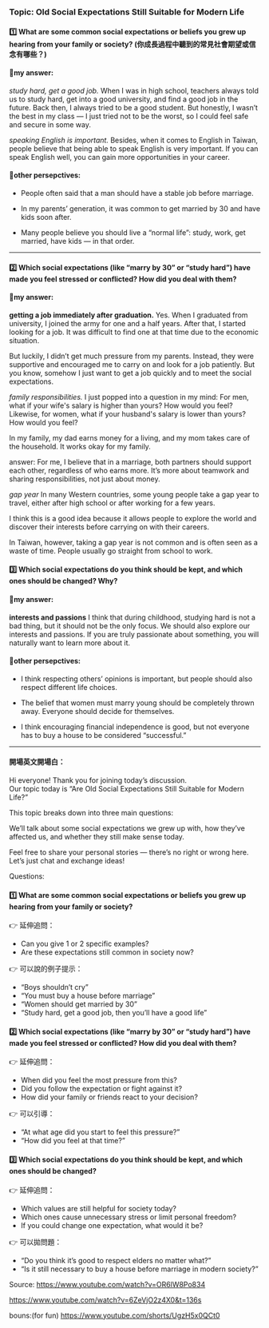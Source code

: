 
### Topic: Old Social Expectations Still Suitable for Modern Life


#### 1️⃣ What are some common social expectations or beliefs you grew up hearing from your family or society? (你成長過程中聽到的常見社會期望或信念有哪些？)

#### 🌸my answer:
*study hard, get a good job.*
When I was in high school, teachers always told us to study hard, get into a good university, and find a good job in the future. Back then, I always tried to be a good student. But honestly, I wasn’t the best in my class — I just tried not to be the worst, so I could feel safe and secure in some way.


*speaking English is important.*
Besides, when it comes to English in Taiwan, people believe that being able to speak English is very important. If you can speak English well, you can gain more opportunities in your career.




#### 🌸other persepctives:

  - People often said that a man should have a stable job before marriage.

  - In my parents’ generation, it was common to get married by 30 and have kids soon after.

  - Many people believe you should live a “normal life”: study, work, get married, have kids — in that order.

---

#### 2️⃣ Which social expectations (like “marry by 30” or “study hard”) have made you feel stressed or conflicted? How did you deal with them?


#### 🌸my answer:

**getting a job immediately after graduation.**
Yes. When I graduated from university, I joined the army for one and a half years. After that, I started looking for a job. It was difficult to find one at that time due to the economic situation.

But luckily, I didn’t get much pressure from my parents. Instead, they were supportive and encouraged me to carry on and look for a job patiently. But you know, somehow I just want to get a job quickly and to meet the social expectations.


*family responsibilities.*
I just popped into a question in my mind: For men, what if your wife's salary is higher than yours? How would you feel? Likewise, for women, what if your husband's salary is lower than yours? How would you feel?

In my family, my dad earns money for a living, and my mom takes care of the household. It works okay for my family.


answer: For me, I believe that in a marriage, both partners should support each other, regardless of who earns more. It’s more about teamwork and sharing responsibilities, not just about money.


*gap year*
In many Western countries, some young people take a gap year to travel, either after high school or after working for a few years.

I think this is a good idea because it allows people to explore the world and discover their interests before carrying on with their careers. 

In Taiwan, however, taking a gap year is not common and is often seen as a waste of time. People usually go straight from school to work.


 

#### 3️⃣ Which social expectations do you think should be kept, and which ones should be changed? Why?


#### 🌸my answer:

**interests and passions**
I think that during childhood, studying hard is not a bad thing, but it should not be the only focus. We should also explore our interests and passions. If you are truly passionate about something, you will naturally want to learn more about it.



#### 🌸other persepctives:
   - I think respecting others’ opinions is important, but people should also respect different life choices.

   - The belief that women must marry young should be completely thrown away. Everyone should decide for themselves.

   - I think encouraging financial independence is good, but not everyone has to buy a house to be considered “successful.”

-------------------------------------------------------------------------------------------

#### 開場英文開場白：
Hi everyone! Thank you for joining today’s discussion.  
Our topic today is “Are Old Social Expectations Still Suitable for Modern Life?”

This topic breaks down into three main questions:

We’ll talk about some social expectations we grew up with, how they’ve affected us, and whether they still make sense today.

Feel free to share your personal stories — there’s no right or wrong here. Let’s just chat and exchange ideas!




Questions:
#### 1️⃣ What are some common social expectations or beliefs you grew up hearing from your family or society?

👉 延伸追問：
- Can you give 1 or 2 specific examples?
- Are these expectations still common in society now?

👉 可以說的例子提示：
- “Boys shouldn’t cry”
- “You must buy a house before marriage”
- “Women should get married by 30”
- “Study hard, get a good job, then you’ll have a good life”

#### 2️⃣ Which social expectations (like “marry by 30” or “study hard”) have made you feel stressed or conflicted? How did you deal with them?

👉 延伸追問：
- When did you feel the most pressure from this?
- Did you follow the expectation or fight against it?
- How did your family or friends react to your decision?

👉 可以引導：
- “At what age did you start to feel this pressure?”
- “How did you feel at that time?”

#### 3️⃣ Which social expectations do you think should be kept, and which ones should be changed?

👉 延伸追問：
- Which values are still helpful for society today?
- Which ones cause unnecessary stress or limit personal freedom?
- If you could change one expectation, what would it be?

👉 可以拋問題：
- “Do you think it’s good to respect elders no matter what?”
- “Is it still necessary to buy a house before marriage in modern society?”


Source:
https://www.youtube.com/watch?v=OR6lW8Po834

https://www.youtube.com/watch?v=6ZeVjO2z4X0&t=136s



bouns:(for fun)
https://www.youtube.com/shorts/UgzH5x0QCt0




